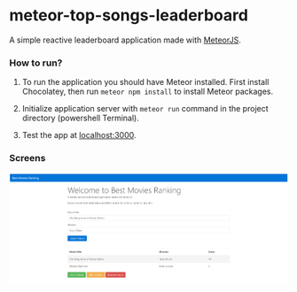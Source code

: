 # meteor-top-songs-leaderboard
A simple reactive leaderboard application made with [MeteorJS](https://www.meteor.com).

### How to run?

1. To run the application you should have Meteor installed. First install Chocolatey, then run ```meteor npm install``` to install Meteor packages.

3. Initialize application server with ```meteor run``` command in the project directory (powershell Terminal).

4. Test the app at [localhost:3000](http://localhost:3000).

### Screens
![Screen](meteor.PNG)
